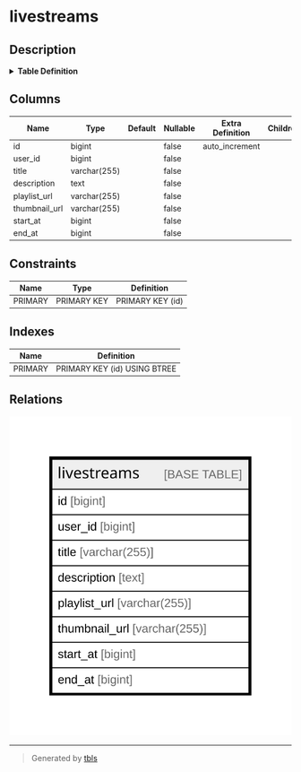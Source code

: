 # livestreams

## Description

<details>
<summary><strong>Table Definition</strong></summary>

```sql
CREATE TABLE `livestreams` (
  `id` bigint NOT NULL AUTO_INCREMENT,
  `user_id` bigint NOT NULL,
  `title` varchar(255) COLLATE utf8mb4_bin NOT NULL,
  `description` text COLLATE utf8mb4_bin NOT NULL,
  `playlist_url` varchar(255) COLLATE utf8mb4_bin NOT NULL,
  `thumbnail_url` varchar(255) COLLATE utf8mb4_bin NOT NULL,
  `start_at` bigint NOT NULL,
  `end_at` bigint NOT NULL,
  PRIMARY KEY (`id`)
) ENGINE=InnoDB AUTO_INCREMENT=[Redacted by tbls] DEFAULT CHARSET=utf8mb4 COLLATE=utf8mb4_bin
```

</details>

## Columns

| Name | Type | Default | Nullable | Extra Definition | Children | Parents | Comment |
| ---- | ---- | ------- | -------- | ---------------- | -------- | ------- | ------- |
| id | bigint |  | false | auto_increment |  |  |  |
| user_id | bigint |  | false |  |  |  |  |
| title | varchar(255) |  | false |  |  |  |  |
| description | text |  | false |  |  |  |  |
| playlist_url | varchar(255) |  | false |  |  |  |  |
| thumbnail_url | varchar(255) |  | false |  |  |  |  |
| start_at | bigint |  | false |  |  |  |  |
| end_at | bigint |  | false |  |  |  |  |

## Constraints

| Name | Type | Definition |
| ---- | ---- | ---------- |
| PRIMARY | PRIMARY KEY | PRIMARY KEY (id) |

## Indexes

| Name | Definition |
| ---- | ---------- |
| PRIMARY | PRIMARY KEY (id) USING BTREE |

## Relations

![er](livestreams.svg)

---

> Generated by [tbls](https://github.com/k1LoW/tbls)
